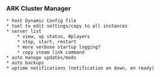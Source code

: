 ### ARK Cluster Manager

    * host Dynamic Config file
    * tool to edit settings/copy to all instances
    * server list
    	* view, up status, #players
    	* stop, start, restart
    	* more verbose startup logging?
    	* copy steam link command
    * auto manage updates/mods
    * auto backups
    * uptime notifications (notification on down, on ready)
